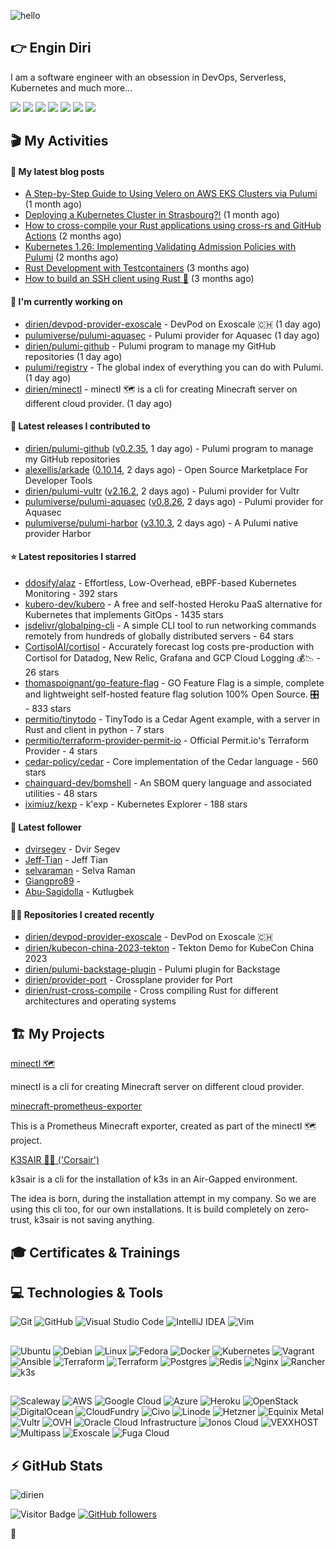 ![hello](https://media.giphy.com/media/3ornk57KwDXf81rjWM/giphy.gif)

## 👉 Engin Diri

I am a software engineer with an obsession in DevOps, Serverless, Kubernetes and much more...

[![](https://img.shields.io/badge/-@__ediri-000000?style=for-the-badge&logo=X&logoColor=ffffff)](https://x.com/_ediri)
[![](https://img.shields.io/badge/engin--diri-0A66C2?style=for-the-badge&logo=linkedin&logoColor=#0A66C2)](https://www.linkedin.com/in/engin-diri/)
[![](https://img.shields.io/badge/@_ediri@cloud--native.social-6364FF?style=for-the-badge&logo=mastodon&logoColor=white)](https://cloud-native.social/@_ediri)
[![](https://img.shields.io/badge/-@dirien-%23181717?style=for-the-badge&logo=github)](https://github.com/dirien)
[![](https://img.shields.io/badge/-blog.ediri.io-2962FF?style=for-the-badge&logo=hashnode&logoColor=white)](https://blog.ediri.io/)
[![](https://img.shields.io/badge/dirien-003366?style=for-the-badge&logo=linuxfoundation&logoColor=white)](https://openprofile.dev/profile/dirien)
[![](https://img.shields.io/badge/-@__ediri-E4405F?style=for-the-badge&logo=instagram&logoColor=white)](https://www.instagram.com/_ediri/)

## 🎬 My Activities

#### 📖 My latest blog posts
- [A Step-by-Step Guide to Using Velero on AWS EKS Clusters via Pulumi](https://blog.ediri.io/a-step-by-step-guide-to-using-velero-on-aws-eks-clusters-via-pulumi) (1 month ago)
- [Deploying a Kubernetes Cluster in Strasbourg?!](https://blog.ediri.io/deploying-a-kubernetes-cluster-in-strasbourg) (1 month ago)
- [How to cross-compile your Rust applications using cross-rs and GitHub Actions](https://blog.ediri.io/how-to-cross-compile-your-rust-applications-using-cross-rs-and-github-actions) (2 months ago)
- [Kubernetes 1.26: Implementing Validating Admission Policies with Pulumi](https://blog.ediri.io/kubernetes-126-implementing-validating-admission-policies-with-pulumi) (2 months ago)
- [Rust Development with Testcontainers](https://blog.ediri.io/rust-development-with-testcontainers) (3 months ago)
- [How to build an SSH client using Rust 🦀](https://blog.ediri.io/how-to-build-an-ssh-client-using-rust) (3 months ago)

#### 👷 I'm currently working on

- [dirien/devpod-provider-exoscale](https://github.com/dirien/devpod-provider-exoscale) - DevPod on Exoscale 🇨🇭 (1 day ago)
- [pulumiverse/pulumi-aquasec](https://github.com/pulumiverse/pulumi-aquasec) - Pulumi provider for Aquasec (1 day ago)
- [dirien/pulumi-github](https://github.com/dirien/pulumi-github) - Pulumi program to manage my GitHub repositories (1 day ago)
- [pulumi/registry](https://github.com/pulumi/registry) - The global index of everything you can do with Pulumi. (1 day ago)
- [dirien/minectl](https://github.com/dirien/minectl) - minectl 🗺  is a cli for creating Minecraft server on different cloud provider. (1 day ago)

#### 🚀 Latest releases I contributed to

- [dirien/pulumi-github](https://github.com/dirien/pulumi-github) ([v0.2.35](https://github.com/dirien/pulumi-github/releases/tag/v0.2.35), 1 day ago) - Pulumi program to manage my GitHub repositories
- [alexellis/arkade](https://github.com/alexellis/arkade) ([0.10.14](https://github.com/alexellis/arkade/releases/tag/0.10.14), 2 days ago) - Open Source Marketplace For Developer Tools
- [dirien/pulumi-vultr](https://github.com/dirien/pulumi-vultr) ([v2.16.2](https://github.com/dirien/pulumi-vultr/releases/tag/v2.16.2), 2 days ago) - Pulumi provider for Vultr
- [pulumiverse/pulumi-aquasec](https://github.com/pulumiverse/pulumi-aquasec) ([v0.8.26](https://github.com/pulumiverse/pulumi-aquasec/releases/tag/v0.8.26), 2 days ago) - Pulumi provider for Aquasec
- [pulumiverse/pulumi-harbor](https://github.com/pulumiverse/pulumi-harbor) ([v3.10.3](https://github.com/pulumiverse/pulumi-harbor/releases/tag/v3.10.3), 2 days ago) - A Pulumi native provider Harbor

#### ⭐ Latest repositories I starred

- [ddosify/alaz](https://github.com/ddosify/alaz) - Effortless, Low-Overhead, eBPF-based Kubernetes Monitoring - 392 stars
- [kubero-dev/kubero](https://github.com/kubero-dev/kubero) - A free and self-hosted Heroku PaaS alternative for Kubernetes that implements GitOps - 1435 stars
- [jsdelivr/globalping-cli](https://github.com/jsdelivr/globalping-cli) - A simple CLI tool to run networking commands remotely from hundreds of globally distributed servers - 64 stars
- [CortisolAI/cortisol](https://github.com/CortisolAI/cortisol) - Accurately forecast log costs pre-production with Cortisol for Datadog, New Relic, Grafana and GCP Cloud Logging 💰📉 - 26 stars
- [thomaspoignant/go-feature-flag](https://github.com/thomaspoignant/go-feature-flag) - GO Feature Flag is a simple, complete and lightweight self-hosted feature flag solution 100% Open Source. 🎛️ - 833 stars
- [permitio/tinytodo](https://github.com/permitio/tinytodo) - TinyTodo is a Cedar Agent example, with a server in Rust and client in python - 7 stars
- [permitio/terraform-provider-permit-io](https://github.com/permitio/terraform-provider-permit-io) - Official Permit.io&#39;s Terraform Provider  - 4 stars
- [cedar-policy/cedar](https://github.com/cedar-policy/cedar) - Core implementation of the Cedar language - 560 stars
- [chainguard-dev/bomshell](https://github.com/chainguard-dev/bomshell) - An SBOM query language and associated utilities - 48 stars
- [iximiuz/kexp](https://github.com/iximiuz/kexp) - k&#39;exp - Kubernetes Explorer - 188 stars

#### 👥 Latest follower

- [dvirsegev](https://github.com/dvirsegev) - Dvir Segev
- [Jeff-Tian](https://github.com/Jeff-Tian) - Jeff Tian
- [selvaraman](https://github.com/selvaraman) - Selva Raman
- [Giangpro89](https://github.com/Giangpro89) - 
- [Abu-Sagidolla](https://github.com/Abu-Sagidolla) - Kutlugbek 

#### 👨‍💻 Repositories I created recently

- [dirien/devpod-provider-exoscale](https://github.com/dirien/devpod-provider-exoscale) - DevPod on Exoscale 🇨🇭
- [dirien/kubecon-china-2023-tekton](https://github.com/dirien/kubecon-china-2023-tekton) - Tekton Demo for KubeCon China 2023
- [dirien/pulumi-backstage-plugin](https://github.com/dirien/pulumi-backstage-plugin) - Pulumi plugin for Backstage
- [dirien/provider-port](https://github.com/dirien/provider-port) - Crossplane provider for Port
- [dirien/rust-cross-compile](https://github.com/dirien/rust-cross-compile) - Cross compiling Rust for different architectures and operating systems


## 🏗️ My Projects
[minectl 🗺](https://github.com/dirien/minectl)

minectl is a cli for creating Minecraft server on different cloud provider.

[minecraft-prometheus-exporter](https://github.com/dirien/minecraft-prometheus-exporter)

This is a Prometheus Minecraft exporter, created as part of the minectl 🗺 project.

[K3SAIR 🏴‍☠️️ ('Corsair')](https://github.com/dirien/k3sair-cli)

k3sair is a cli for the installation of k3s in an Air-Gapped environment.

The idea is born, during the installation attempt in my company. So we are using this cli too, for our own
installations. It is build completely on zero-trust, k3sair is not saving anything.

## 🎓 Certificates & Trainings

<!--START_SECTION:badges-->
<!--END_SECTION:badges-->

## 💻 Technologies & Tools

![Git](https://img.shields.io/badge/git-%23F05033.svg?style=for-the-badge&logo=git&logoColor=white)
![GitHub](https://img.shields.io/badge/github-%23121011.svg?style=for-the-badge&logo=github&logoColor=white)
![Visual Studio Code](https://img.shields.io/badge/VisualStudioCode-0078d7.svg?style=for-the-badge&logo=visual-studio-code&logoColor=white)
![IntelliJ IDEA](https://img.shields.io/badge/IntelliJIDEA-000000.svg?style=for-the-badge&logo=intellij-idea&logoColor=white)
![Vim](https://img.shields.io/badge/VIM-%2311AB00.svg?style=for-the-badge&logo=vim&logoColor=white)

##

![Ubuntu](https://img.shields.io/badge/Ubuntu-E95420?style=for-the-badge&logo=ubuntu&logoColor=white)
![Debian](https://img.shields.io/badge/Debian-D70A53?style=for-the-badge&logo=debian&logoColor=white)
![Linux](https://img.shields.io/badge/Linux-FCC624?style=for-the-badge&logo=linux&logoColor=black)
![Fedora](https://img.shields.io/badge/Fedora-294172?style=for-the-badge&logo=fedora&logoColor=white)
![Docker](https://img.shields.io/badge/docker-0db7ed.svg?style=for-the-badge&logo=docker&logoColor=white)
![Kubernetes](https://img.shields.io/badge/kubernetes-326ce5.svg?style=for-the-badge&logo=kubernetes&logoColor=white)
![Vagrant](https://img.shields.io/badge/vagrant-1563FF.svg?style=for-the-badge&logo=vagrant&logoColor=white)
![Ansible](https://img.shields.io/badge/ansible-1A1918.svg?style=for-the-badge&logo=ansible&logoColor=white)
![Terraform](https://img.shields.io/badge/terraform-5835CC.svg?style=for-the-badge&logo=terraform&logoColor=white)
![Terraform](https://img.shields.io/badge/pulumi-8A3391.svg?style=for-the-badge&logo=pulumi&logoColor=white)
![Postgres](https://img.shields.io/badge/postgres-316192.svg?style=for-the-badge&logo=postgresql&logoColor=white)
![Redis](https://img.shields.io/badge/redis-DD0031.svg?style=for-the-badge&logo=redis&logoColor=white)
![Nginx](https://img.shields.io/badge/nginx-009639.svg?style=for-the-badge&logo=nginx&logoColor=white)
![Rancher](https://img.shields.io/badge/rancher-0075A8.svg?style=for-the-badge&logo=rancher&logoColor=white)
![k3s](https://img.shields.io/badge/k3s-FFC61C.svg?style=for-the-badge&logo=&logoColor=white)

##

![Scaleway](https://img.shields.io/badge/SCALEWAY-4f0599.svg?style=for-the-badge&logo=scaleway&logoColor=white)
![AWS](https://img.shields.io/badge/AWS-FF9900.svg?style=for-the-badge&logo=amazon-aws&logoColor=white)
![Google Cloud](https://img.shields.io/badge/GoogleCloud-4285F4.svg?style=for-the-badge&logo=google-cloud&logoColor=white)
![Azure](https://img.shields.io/badge/azure-0078D4.svg?style=for-the-badge&logo=microsoft-azure&logoColor=white)
![Heroku](https://img.shields.io/badge/heroku-430098.svg?style=for-the-badge&logo=heroku&logoColor=white)
![OpenStack](https://img.shields.io/badge/Openstack-f01742.svg?style=for-the-badge&logo=openstack&logoColor=white)
![DigitalOcean](https://img.shields.io/badge/DigitalOcean-0080FF.svg?style=for-the-badge&logo=DigitalOcean&logoColor=white)
![CloudFundry](https://img.shields.io/badge/CloudFoundry-0C9ED5.svg?style=for-the-badge&logo=cloudfoundry&logoColor=white)
![Civo](https://img.shields.io/badge/civo-239DFF.svg?style=for-the-badge&logo=civo&logoColor=white)
![Linode](https://img.shields.io/badge/linode-00A95C?style=for-the-badge&logo=linode&logoColor=white)
![Hetzner](https://img.shields.io/badge/hetzner-d50c2d?style=for-the-badge&logo=hetzner&logoColor=white)
![Equinix Metal](https://img.shields.io/badge/equinix--metal-d10810?style=for-the-badge&logo=equinixmetal&logoColor=white)
![Vultr](https://img.shields.io/badge/vultr-007BFC?style=for-the-badge&logo=vultr&logoColor=white)
![OVH](https://img.shields.io/badge/ovh-123F6D?style=for-the-badge&logo=ovh&logoColor=white)
![Oracle Cloud Infrastructure](https://img.shields.io/badge/Oracle_Cloud_Infrastructure-F80000?style=for-the-badge&logo=oracle&logoColor=white)
![Ionos Cloud](https://img.shields.io/badge/ionos--cloud-003D8F?style=for-the-badge&logo=ionos&logoColor=white)
![VEXXHOST](https://img.shields.io/badge/VEXXHOST-2A1659?style=for-the-badge&logo=vexxhost&logoColor=white)
![Multipass](https://img.shields.io/badge/Multipass-E95420?style=for-the-badge&logo=ubuntu&logoColor=white)
![Exoscale](https://img.shields.io/badge/Exoscale-DA291C?style=for-the-badge&logo=exoscale&logoColor=white)
![Fuga Cloud](https://img.shields.io/badge/fuga_cloud-242F4B?style=for-the-badge&logo=fugacloud&logoColor=white)

## ⚡ GitHub Stats

![dirien](https://github-readme-stats.vercel.app/api?username=dirien&show_icons=true&count_private=true&theme=dracula)

![Visitor Badge](https://visitor-badge.laobi.icu/badge?page_id=dirien)
[![GitHub followers](https://img.shields.io/github/followers/dirien.svg?style=social&label=Follow&maxAge=2592000)](https://github.com/dirien?tab=followers)

🧿
